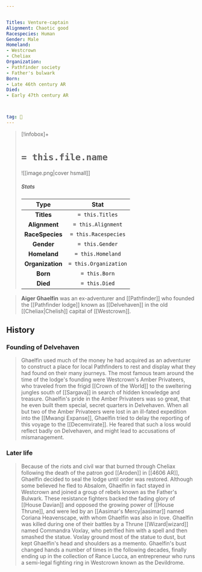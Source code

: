 ```yaml
---


Titles: Venture-captain
Alignment: Chaotic good
Racespecies: Human
Gender: Male
Homeland:
- Westcrown
- Cheliax
Organization:
- Pathfinder society
- Father's bulwark
Born:
- Late 46th century AR
Died:
- Early 47th century AR



tag: 👤️
---
```


> [!infobox]+
> #  `= this.file.name`
> ![[image.png|cover hsmall]]
> ##### Stats
> Type | Stat |
> :---: |:---:|
> **Titles** | `= this.Titles` |
> **Alignment** | `= this.Alignment` |
> **RaceSpecies** | `= this.Racespecies` |
> **Gender** | `= this.Gender` |
> **Homeland** | `= this.Homeland` |
> **Organization** | `= this.Organization` |
> **Born** | `= this.Born` |
> **Died** | `= this.Died` |



> **Aiger Ghaelfin** was an ex-adventurer and [[Pathfinder]] who founded the [[Pathfinder lodge]] known as [[Delvehaven]] in the old [[Cheliax|Chelish]] capital of [[Westcrown]].



## History


### Founding of Delvehaven

> Ghaelfin used much of the money he had acquired as an adventurer to construct a place for local Pathfinders to rest and display what they had found on their many journeys. The most famous team around the time of the lodge's founding were Westcrown's Amber Privateers, who traveled from the frigid [[Crown of the World]] to the sweltering jungles south of [[Sargava]] in search of hidden knowledge and treasure. Ghaelfin's pride in the Amber Privateers was so great, that he even built them special, secret quarters in Delvehaven.
When all but two of the Amber Privateers were lost in an ill-fated expedition into the [[Mwangi Expanse]], Ghaelfin tried to delay the reporting of this voyage to the [[Decemvirate]]. He feared that such a loss would reflect badly on Delvehaven, and might lead to accusations of mismanagement.


### Later life

> Because of the riots and civil war that burned through Cheliax following the death of the patron god [[Aroden]] in [[4606 AR]], Ghaelfin decided to seal the lodge until order was restored. Although some believed he fled to Absalom, Ghaelfin in fact stayed in Westcrown and joined a group of rebels known as the Father's Bulwark. These resistance fighters backed the fading glory of [[House Davian]] and opposed the growing power of [[House Thrune]], and were led by an [[Aasimar's Mercy|aasimar]] named Coriana Heavenscape, with whom Ghaelfin was also in love. Ghaelfin was killed during one of their battles by a Thrune [[Wizard|wizard]] named Commandra Voxlay, who petrified him with a spell and then smashed the statue. Voxlay ground most of the statue to dust, but kept Ghaelfin's head and shoulders as a memento. Ghaelfin's bust changed hands a number of times in the following decades, finally ending up in the collection of Rance Lucca, an entrepreneur who runs a semi-legal fighting ring in Westcrown known as the Devildrome.







